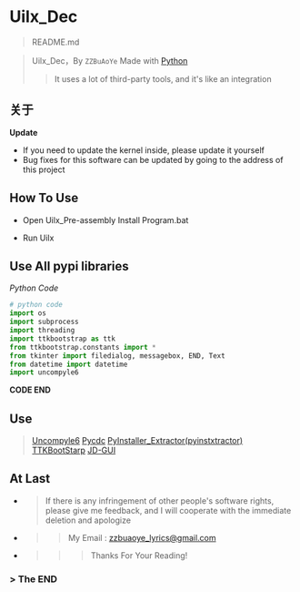 # Uilx_Dec 
> README.md

>Uilx_Dec，By `ZZBuAoYe` Made with  [Python](https://python.org)
>> It uses a lot of third-party tools, and it's like an integration

## 关于

**Update**

+ If you need to update the kernel inside, please update it yourself
+ Bug fixes for this software can be updated by going to the address of this project

## How To Use

+ Open Uilx_Pre-assembly Install Program.bat

+ Run Uilx


## Use All pypi libraries

*Python Code*

``` python
# python code
import os
import subprocess
import threading
import ttkbootstrap as ttk
from ttkbootstrap.constants import *
from tkinter import filedialog, messagebox, END, Text
from datetime import datetime
import uncompyle6
```
**CODE END**

## Use
> [Uncompyle6](https://github.com/rocky/python-uncompyle6)
> [Pycdc](https://github.com/extremecoders-re/pyinstxtractor.git)
> [PyInstaller_Extractor(pyinstxtractor)](https://github.com/extremecoders-re/pyinstxtractor.git)
> [TTKBootStarp](https://ttkbootstrap.readthedocs.io/)
> [JD-GUI](https://github.com/java-decompiler/jd-gui.git)
## At Last
+ >If there is any infringement of other people's software rights, please give me feedback, and I will cooperate with the immediate deletion and apologize
+ >>My Email : [zzbuaoye_lyrics@gmail.com](https://mail.google.com/mail/)
+ >>> Thanks For Your Reading!
### > **The END**

